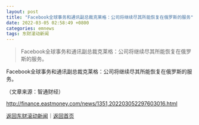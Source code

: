 ```yaml
---
layout: post
title: "Facebook全球事务和通讯副总裁克莱格：公司将继续尽其所能恢复在俄罗斯的服务"
date: 2022-03-05 02:58:49 +0800
categories: emnews
tags: 东财滚动新闻
---
```

> Facebook全球事务和通讯副总裁克莱格：公司将继续尽其所能恢复在俄罗斯的服务。

<p>Facebook全球事务和通讯副总裁克莱格：公司将继续尽其所能恢复在俄罗斯的服务。</p><p class="em_media">（文章来源：智通财经）</p>

<http://finance.eastmoney.com/news/1351,202203052297603016.html>

[返回东财滚动新闻](//finews.withounder.com/emnews/)｜[返回首页](//finews.withounder.com/)